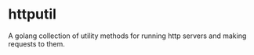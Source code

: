 httputil
========

A golang collection of utility methods for running http servers and making requests to them.
